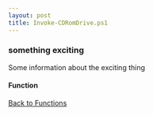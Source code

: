 ```yaml
---
layout: post
title: Invoke-CDRomDrive.ps1
---
```


### something exciting

Some information about the exciting thing

#### Function

<script src="https://gist-it.appspot.com/github.com/BanterBoy/scripts-blog/blob/master/PowerShell/functions/Invoke-CDRomDrive.ps1"></script>

<a href="/menu/_pages/functions.html">Back to Functions</a>
